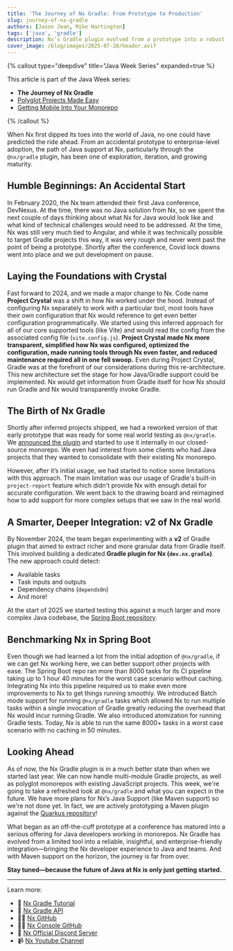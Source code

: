 ```yaml
---
title: 'The Journey of Nx Gradle: From Prototype to Production'
slug: journey-of-nx-gradle
authors: [Jason Jean, Mike Hartington]
tags: ['java', 'gradle']
description: Nx’s Gradle plugin evolved from a prototype into a robust solution for integrating Java projects in monorepos, offering deep Gradle insights, faster CI, and upcoming Maven support.
cover_image: /blog/images/2025-07-28/header.avif
---
```


{% callout type="deepdive" title="Java Week Series" expanded=true %}

This article is part of the Java Week series:

- **The Journey of Nx Gradle**
- [Polyglot Projects Made Easy](/blog/spring-boot-with-nx)
- [Getting Mobile Into Your Monorepo](/blog/android-and-nx)

{% /callout %}

When Nx first dipped its toes into the world of Java, no one could have predicted the ride ahead. From an accidental prototype to enterprise-level adoption, the path of Java support at Nx, particularly through the `@nx/gradle` plugin, has been one of exploration, iteration, and growing maturity.

## Humble Beginnings: An Accidental Start

In February 2020, the Nx team attended their first Java conference, DevNexus. At the time, there was no Java solution from Nx, so we spent the next couple of days thinking about what Nx for Java would look like and what kind of technical challenges would need to be addressed. At the time, Nx was still very much tied to Angular, and while it was technically possible to target Gradle projects this way, it was very rough and never went past the point of being a prototype. Shortly after the conference, Covid lock downs went into place and we put development on pause.

## Laying the Foundations with Crystal

Fast forward to 2024, and we made a major change to Nx. Code name **Project Crystal** was a shift in how Nx worked under the hood. Instead of configuring Nx separately to work with a particular tool, most tools have their own configuration that Nx would reference to get even better configuration programmatically. We started using this inferred approach for all of our core supported tools (like Vite) and would read the config from the associated config file (`vite.config.js`). **Project Crystal made Nx more transparent, simplified how Nx was configured, optimized the configuration, made running tools through Nx even faster, and reduced maintenance required all in one fell swoop.** Even during Project Crystal, Gradle was at the forefront of our considerations during this re-architecture. This new architecture set the stage for how Java/Gradle support could be implemented. Nx would get information from Gradle itself for how Nx should run Gradle and Nx would transparently invoke Gradle.

## The Birth of Nx Gradle

Shortly after inferred projects shipped, we had a reworked version of that early prototype that was ready for some real world testing as `@nx/gradle`. We [announced the plugin](/blog/manage-your-gradle-project-using-nx) and started to use it internally in our closed-source monorepo. We even had interest from some clients who had Java projects that they wanted to consolidate with their existing Nx monorepo.

However, after it’s initial usage, we had started to notice some limitations with this approach. The main limitation was our usage of Gradle's built-in `project-report` feature which didn't provide Nx with enough detail for accurate configuration. We went back to the drawing board and reimagined how to add support for more complex setups that we saw in the real world.

## A Smarter, Deeper Integration: v2 of Nx Gradle

By November 2024, the team began experimenting with a **v2** of Gradle plugin that aimed to extract richer and more granular data from Gradle itself. This involved building a dedicated **Gradle plugin for Nx (`dev.nx.gradle`)**. The new approach could detect:

- Available tasks
- Task inputs and outputs
- Dependency chains (`dependsOn`)
- And more!

At the start of 2025 we started testing this against a much larger and more complex Java codebase, the [Spring Boot repository](https://github.com/xiongemi/spring-boot).

## Benchmarking Nx in Spring Boot

Even though we had learned a lot from the initial adoption of `@nx/gradle`, if we can get Nx working here, we can better support other projects with ease. The Spring Boot repo ran more than 8000 tasks for its CI pipeline taking up to 1 hour 40 minutes for the worst case scenario without caching. Integrating Nx into this pipeline required us to make even more improvements to Nx to get things running smoothly. We introduced Batch mode support for running `@nx/gradle` tasks which allowed Nx to run multiple tasks within a single invocation of Gradle greatly reducing the overhead that Nx would incur running Gradle. We also introduced atomization for running Gradle tests. Today, Nx is able to run the same 8000+ tasks in a worst case scenario with no caching in 50 minutes.

## Looking Ahead

As of now, the Nx Gradle plugin is in a much better state than when we started last year. We can now handle multi-module Gradle projects, as well as polyglot monorepos with existing JavaScript projects. This week, we're going to take a refreshed look at `@nx/gradle` and what you can expect in the future. We have more plans for Nx’s Java Support (like Maven support) so we're not done yet. In fact, we are actively prototyping a Maven plugin against the [Quarkus repository](https://github.com/quarkusio/quarkus)!

What began as an off-the-cuff prototype at a conference has matured into a serious offering for Java developers working in monorepos. Nx Gradle has evolved from a limited tool into a reliable, insightful, and enterprise-friendly integration—bringing the Nx developer experience to Java and teams. And with Maven support on the horizon, the journey is far from over.

**Stay tuned—because the future of Java at Nx is only just getting started.**

---

Learn more:

- 🌌 [Nx Gradle Tutorial](/getting-started/tutorials/gradle-tutorial)
- 📖 [Nx Gradle API](/technologies/java/api)
- 👩‍💻 [Nx GitHub](https://github.com/nrwl/nx)
- 👩‍💻 [Nx Console GitHub](https://github.com/nrwl/nx-console)
- 💬 [Nx Official Discord Server](https://go.nx.dev/community)
- 📹 [Nx Youtube Channel](https://www.youtube.com/@nxdevtools)
